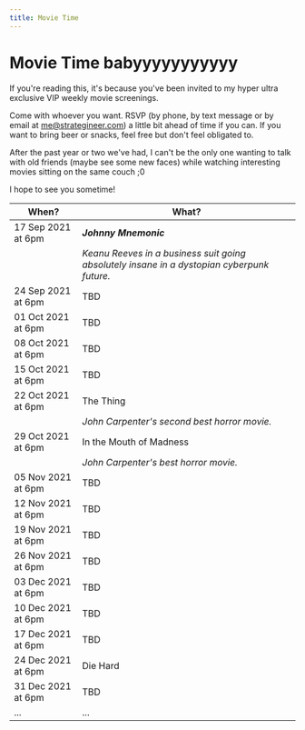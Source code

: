 ```yaml
---
title: Movie Time
---
```

# Movie Time babyyyyyyyyyyy
If you're reading this, it's because you've been invited to my hyper ultra exclusive VIP weekly movie screenings.

Come with whoever you want. RSVP (by phone, by text message or by email at <me@strategineer.com>) a little bit ahead of time if you can. If you want to bring beer or snacks, feel free but don't feel obligated to.

After the past year or two we've had, I can't be the only one wanting to talk with old friends (maybe see some new faces) while watching interesting movies sitting on the same couch ;0

I hope to see you sometime!

| When?       | What? |
| ----------- | ----------- |
| 17 Sep 2021 at 6pm | ***Johnny Mnemonic*** |
| | _Keanu Reeves in a business suit going absolutely insane in a dystopian cyberpunk future._|
| 24 Sep 2021 at 6pm | TBD |
| 01 Oct 2021 at 6pm | TBD |
| 08 Oct 2021 at 6pm | TBD |
| 15 Oct 2021 at 6pm | TBD |
| 22 Oct 2021 at 6pm | The Thing|
| | _John Carpenter's second best horror movie._ |
| 29 Oct 2021 at 6pm | In the Mouth of Madness |
| | _John Carpenter's best horror movie._ |
| 05 Nov 2021 at 6pm | TBD |
| 12 Nov 2021 at 6pm | TBD |
| 19 Nov 2021 at 6pm | TBD |
| 26 Nov 2021 at 6pm | TBD |
| 03 Dec 2021 at 6pm | TBD |
| 10 Dec 2021 at 6pm | TBD |
| 17 Dec 2021 at 6pm | TBD |
| 24 Dec 2021 at 6pm | Die Hard|
| 31 Dec 2021 at 6pm | TBD |
| ... | ... |
